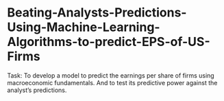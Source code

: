 # Beating-Analysts-Predictions-Using-Machine-Learning-Algorithms-to-predict-EPS-of-US-Firms
Task: To develop a model to predict the earnings per share of firms using macroeconomic fundamentals. And to test its predictive power against the analyst’s predictions.
